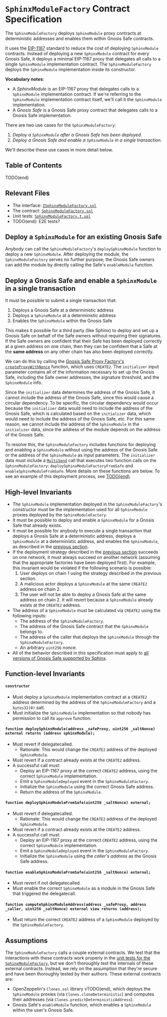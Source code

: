 # `SphinxModuleFactory` Contract Specification

The `SphinxModuleFactory` deploys `SphinxModule` proxy contracts at deterministic addresses and enables them within Gnosis Safe contracts.

It uses the [EIP-1167](https://eips.ethereum.org/EIPS/eip-1167) standard to reduce the cost of deploying `SphinxModule` contracts. Instead of deploying a new `SphinxModule` contract for every Gnosis Safe, it deploys a minimal EIP-1167 proxy that delegates all calls to a single `SphinxModule` implementation contract. The `SphinxModuleFactory` deploys the `SphinxModule` implementation inside its constructor.

**Vocabulary notes**:
* A _SphinxModule_ is an EIP-1167 proxy that delegates calls to a `SphinxModule` implementation contract. If we're referring to the `SphinxModule` implementation contract itself, we'll call it the `SphinxModule` implementation.
* A _Gnosis Safe_ is a Gnosis Safe proxy contract that delegates calls to a Gnosis Safe implementation.

There are two use cases for the `SphinxModuleFactory`:
1. _Deploy a `SphinxModule` after a Gnosis Safe has been deployed_.
2. _Deploy a Gnosis Safe and enable a `SphinxModule` in a single transaction_.

We'll describe these use cases in more detail below.

## Table of Contents

TODO(end)

## Relevant Files

- The interface: [`ISphinxModuleFactory.sol`](TODO(end))
- The contract: [`SphinxModuleFactory.sol`](TODO(end))
- Unit tests: [`SphinxModuleFactory.t.sol`](TODO(end))
- TODO(end): E2E tests?

## Deploy a `SphinxModule` for an existing Gnosis Safe

Anybody can call the `SphinxModuleFactory`'s `deploySphinxModule` function to deploy a new `SphinxModule`. After deploying the module, the `SphinxModuleFactory` serves no further purpose; the Gnosis Safe owners can add the module by directly calling the Safe's `enableModule` function.

## Deploy a Gnosis Safe and enable a `SphinxModule` in a single transaction

It must be possible to submit a single transaction that:
1. Deploys a Gnosis Safe at a deterministic address
2. Deploys a `SphinxModule` at a deterministic address
3. Enables the `SphinxModule` within the Gnosis Safe

This makes it possible for a third party (like Sphinx) to deploy and set up a Gnosis Safe on behalf of the Safe owners without requiring their signatures. If the Safe owners are confident that their Safe has been deployed correctly at a given address on one chain, then they can be confident that a Safe at the **same address** on any other chain has also been deployed correctly.

We can do this by calling the [Gnosis Safe Proxy Factory's `createProxyWithNonce`](TODO(end)) function, which uses `CREATE2`. The `initializer` input parameter contains all of the information necessary to set up the Gnosis Safe, including the Safe owner addresses, the signature threshold, and the `SphinxModule` info.

Since the `initializer` data determines the address of the Gnosis Safe, it cannot include the address of the Gnosis Safe, since this would cause a circular dependency. To be specific, the circular dependency would occur because the `initializer` data would need to include the address of the Gnosis Safe, which is calculated based on the `initializer` data, which would need to include the address of the Gnosis Safe, etc. For this same reason, we cannot include the address of the `SphinxModule` in the `initializer` data, since the address of the module depends on the address of the Gnosis Safe.

To resolve this, the `SphinxModuleFactory` includes functions for deploying and enabling a `SphinxModule` without using the address of the Gnosis Safe or the address of the `SphinxModule` as input parameters. The `initializer` data must include a [`MultiSend`](TODO(end)) call that executes two function calls on the `SphinxModuleFactory`: `deploySphinxModuleFactoryFromSafe` and `enableSphinxModuleFromSafe`. More details on these functions are below. To see an example of this deployment process, see [TODO(end)](TODO(end)).

## High-level Invariants

- The `SphinxModule` implementation deployed in the `SphinxModuleFactory`'s constructor must be the implementation used for all `SphinxModule` proxies deployed by the `SphinxModuleFactory`.
- It must be possible to deploy and enable a `SphinxModule` for a Gnosis Safe that already exists.
- It must be possible for anybody to execute a single transaction that deploys a Gnosis Safe at a deterministic address, deploys a `SphinxModule` at a deterministic address, and enables the `SphinxModule`, as described in the [previous section](TODO(end)).
- If the deployment strategy described in the [previous section](TODO(end)) succeeds on one network, it must always succeed on another network (assuming that the appropriate factories have been deployed first). For example, this invariant would be violated if the following scenario is possible:
  1. User deploys on chain 1 using the strategy described in the previous section.
  2. A malicious actor deploys a `SphinxModule` at the same `CREATE2` address on chain 2.
  3. The user will not be able to deploy a Gnosis Safe at the same address on chain 2. It will revert because a `SphinxModule` already exists at the `CREATE2` address.
- The address of a `SphinxModule` must be calculated via `CREATE2` using the following inputs:
  - The address of the `SphinxModuleFactory`.
  - The address of the Gnosis Safe contract that the `SphinxModule` belongs to.
  - The address of the caller that deploys the `SphinxModule` through the `SphinxModuleFactory`.
  - An arbitrary `uint256` nonce.
- All of the behavior described in this specification must apply to [all versions of Gnosis Safe supported by Sphinx](TODO(end)).

## Function-level Invariants

#### `constructor`

- Must deploy a `SphinxModule` implementation contract at a `CREATE2` address determined by the address of the `SphinxModuleFactory` and a `bytes32(0)` salt.
- Must initialize the `SphinxModule` implementation so that nobody has permission to call its `approve` function.

#### `function deploySphinxModule(address _safeProxy, uint256 _saltNonce) external returns (address sphinxModule);`

- Must revert if delegatecalled.
  - Rationale: This would change the `CREATE2` address of the deployed `SphinxModule`.
- Must revert if a contract already exists at the `CREATE2` address.
- A successful call must:
  - Deploy an EIP-1167 proxy at the correct `CREATE2` address, using the correct `SphinxModule` implementation.
  - Emit a `SphinxModuleDeployed` event in the `SphinxModuleFactory`.
  - Initialize the `SphinxModule` using the correct Gnosis Safe address.
  - Return the address of the `SphinxModule`.

#### `function deploySphinxModuleFromSafe(uint256 _saltNonce) external;`

- Must revert if delegatecalled.
  - Rationale: This would change the `CREATE2` address of the deployed `SphinxModule`.
- Must revert if a contract already exists at the `CREATE2` address.
- A successful call must:
  - Deploy an EIP-1167 proxy at the correct `CREATE2` address, using the correct `SphinxModule` implementation.
  - Emit a `SphinxModuleDeployed` event in the `SphinxModuleFactory`.
  - Initialize the `SphinxModule` using the _caller's address_ as the Gnosis Safe address.

#### `function enableSphinxModuleFromSafe(uint256 _saltNonce) external;`

- Must revert if not delegatecalled.
- Must enable the correct `SphinxModule` as a module in the Gnosis Safe that triggered the delegatecall.

#### `function computeSphinxModuleAddress(address _safeProxy, address _caller, uint256 _saltNonce) external view returns (address);`

- Must return the correct `CREATE2` address of a `SphinxModule` deployed by the `SphinxModuleFactory`.

## Assumptions

The `SphinxModuleFactory` calls a couple external contracts. We test that the interactions with these contracts work properly in the [unit tests for the `SphinxModuleFactory`](TODO(end)), but we don't thoroughly test the internals of these external contracts. Instead, we rely on the assumption that they're secure and have been thoroughly tested by their authors. These external contracts are:
- OpenZeppelin's `Clones.sol` library vTODO(end), which deploys the `SphinxModule` proxies (via `Clones.cloneDeterministic`) and computes their addresses (via `Clones.predictDeterministicAddress`).
- Gnosis Safe's `enableModule` function, which enables a `SphinxModule` within the user's Gnosis Safe.
